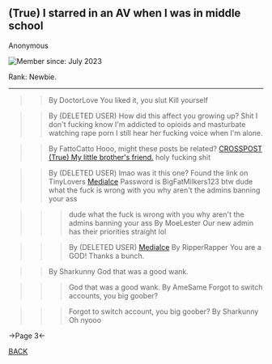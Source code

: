 ## (True) I starred in an AV when I was in middle school

Anonymous

![Member since: July 2023](https://files.catbox.moe/8hk3hb.jpg)

Rank: Newbie.

---

>>By DoctorLove
>>You liked it, you slut
>Kill yourself

>>By (DELETED USER)
>>How did this affect you growing up?
>Shit I don't fucking know I'm addicted to opioids and masturbate watching rape porn
>I still hear her fucking voice when I'm alone.

>>By FattoCatto
>>Hooo, might these posts be related?
>>[CROSSPOST (True) My little brother's friend.](https://rentry.org/4nuiy2)
>holy fucking shit 

>>By (DELETED USER)
>> lmao was it this one? Found the link on TinyLovers
>>[MediaIce](https://rentry.org/uv6o9s)
>>Password is BigFatMilkers123 btw
>dude what the fuck is wrong with you why aren't the admins banning your ass

>>>dude what the fuck is wrong with you why aren't the admins banning your ass
>>By MoeLester
>>Our new admin has their priorities straight lol

>>>By (DELETED USER)
>>>[MediaIce](https://rentry.org/uv6o9s)
>>By RipperRapper
>>You are a GOD! Thanks a bunch.

>>By Sharkunny
>>God that was a good wank.

>>>God that was a good wank.
>>By AmeSame
>>Forgot to switch accounts, you big goober?

>>>Forgot to switch account, you big goober?
>>By Sharkunny
>>Oh nyooo

->Page 3<-

[BACK](https://rentry.org/5gwcb2)